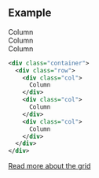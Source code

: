<ins id="stable"></ins>

## Example
<div class="p-4 m-1 bg-dark-1">
	<div class="container">
		<div class="row">
			<div class="col p-4 elevation-2 rounded me-2">
				Column
			</div>
			<div class="col p-4 elevation-2 rounded me-2">
				Column
			</div>
			<div class="col p-4 elevation-2 rounded me-2">
				Column
			</div>
		</div>
	</div>
</div>

```xml
<div class="container">
  <div class="row">
    <div class="col">
      Column
    </div>
    <div class="col">
      Column
    </div>
    <div class="col">
      Column
    </div>
  </div>
</div>
```

<a class="btn text" target="_blank" href="https://getbootstrap.com/docs/5.0/layout/grid/">Read more about the grid</a>